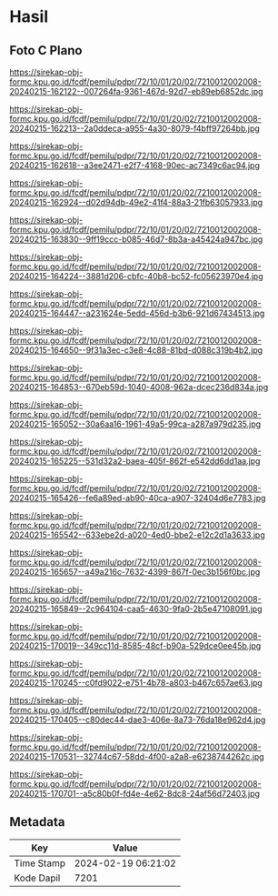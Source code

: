 # Hasil

## Foto C Plano

https://sirekap-obj-formc.kpu.go.id/fcdf/pemilu/pdpr/72/10/01/20/02/7210012002008-20240215-162122--007264fa-9361-467d-92d7-eb89eb6852dc.jpg

https://sirekap-obj-formc.kpu.go.id/fcdf/pemilu/pdpr/72/10/01/20/02/7210012002008-20240215-162213--2a0ddeca-a955-4a30-8079-f4bff97264bb.jpg

https://sirekap-obj-formc.kpu.go.id/fcdf/pemilu/pdpr/72/10/01/20/02/7210012002008-20240215-162618--a3ee2471-e2f7-4168-90ec-ac7349c6ac94.jpg

https://sirekap-obj-formc.kpu.go.id/fcdf/pemilu/pdpr/72/10/01/20/02/7210012002008-20240215-162924--d02d94db-49e2-41f4-88a3-21fb63057933.jpg

https://sirekap-obj-formc.kpu.go.id/fcdf/pemilu/pdpr/72/10/01/20/02/7210012002008-20240215-163830--9ff19ccc-b085-46d7-8b3a-a45424a947bc.jpg

https://sirekap-obj-formc.kpu.go.id/fcdf/pemilu/pdpr/72/10/01/20/02/7210012002008-20240215-164224--3881d206-cbfc-40b8-bc52-fc05623970e4.jpg

https://sirekap-obj-formc.kpu.go.id/fcdf/pemilu/pdpr/72/10/01/20/02/7210012002008-20240215-164447--a231624e-5edd-456d-b3b6-921d67434513.jpg

https://sirekap-obj-formc.kpu.go.id/fcdf/pemilu/pdpr/72/10/01/20/02/7210012002008-20240215-164650--9f31a3ec-c3e8-4c88-81bd-d088c319b4b2.jpg

https://sirekap-obj-formc.kpu.go.id/fcdf/pemilu/pdpr/72/10/01/20/02/7210012002008-20240215-164853--670eb59d-1040-4008-962a-dcec236d834a.jpg

https://sirekap-obj-formc.kpu.go.id/fcdf/pemilu/pdpr/72/10/01/20/02/7210012002008-20240215-165052--30a6aa16-1961-49a5-99ca-a287a979d235.jpg

https://sirekap-obj-formc.kpu.go.id/fcdf/pemilu/pdpr/72/10/01/20/02/7210012002008-20240215-165225--531d32a2-baea-405f-862f-e542dd6dd1aa.jpg

https://sirekap-obj-formc.kpu.go.id/fcdf/pemilu/pdpr/72/10/01/20/02/7210012002008-20240215-165426--fe6a89ed-ab90-40ca-a907-32404d6e7783.jpg

https://sirekap-obj-formc.kpu.go.id/fcdf/pemilu/pdpr/72/10/01/20/02/7210012002008-20240215-165542--633ebe2d-a020-4ed0-bbe2-e12c2d1a3633.jpg

https://sirekap-obj-formc.kpu.go.id/fcdf/pemilu/pdpr/72/10/01/20/02/7210012002008-20240215-165657--a49a216c-7632-4399-867f-0ec3b156f0bc.jpg

https://sirekap-obj-formc.kpu.go.id/fcdf/pemilu/pdpr/72/10/01/20/02/7210012002008-20240215-165849--2c964104-caa5-4630-9fa0-2b5e47108091.jpg

https://sirekap-obj-formc.kpu.go.id/fcdf/pemilu/pdpr/72/10/01/20/02/7210012002008-20240215-170019--349cc11d-8585-48cf-b90a-529dce0ee45b.jpg

https://sirekap-obj-formc.kpu.go.id/fcdf/pemilu/pdpr/72/10/01/20/02/7210012002008-20240215-170245--c0fd9022-e751-4b78-a803-b467c657ae63.jpg

https://sirekap-obj-formc.kpu.go.id/fcdf/pemilu/pdpr/72/10/01/20/02/7210012002008-20240215-170405--c80dec44-dae3-406e-8a73-76da18e962d4.jpg

https://sirekap-obj-formc.kpu.go.id/fcdf/pemilu/pdpr/72/10/01/20/02/7210012002008-20240215-170531--32744c67-58dd-4f00-a2a8-e6238744262c.jpg

https://sirekap-obj-formc.kpu.go.id/fcdf/pemilu/pdpr/72/10/01/20/02/7210012002008-20240215-170701--a5c80b0f-fd4e-4e62-8dc8-24af56d72403.jpg


## Metadata

| Key        | Value               |
| ---------- | ------------------- |
| Time Stamp | 2024-02-19 06:21:02 |
| Kode Dapil | 7201                |



